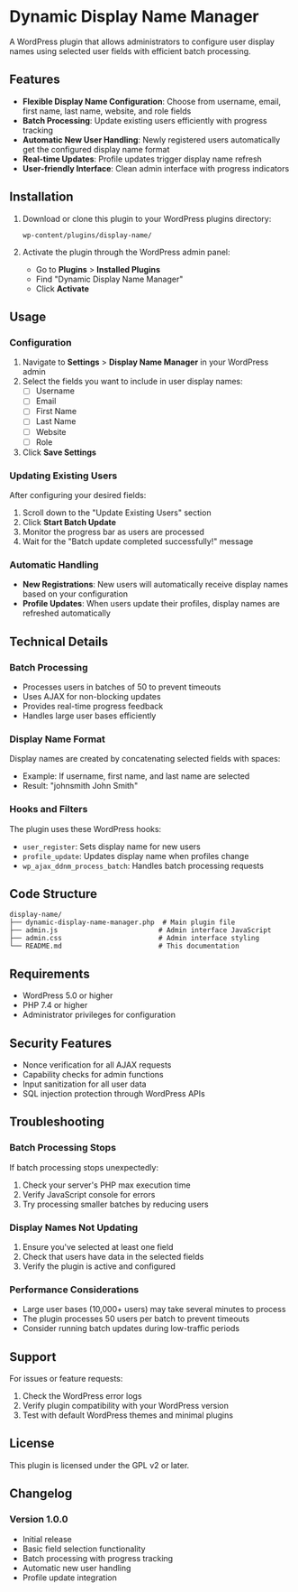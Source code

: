 # Dynamic Display Name Manager

A WordPress plugin that allows administrators to configure user display names using selected user fields with efficient batch processing.

## Features

- **Flexible Display Name Configuration**: Choose from username, email, first name, last name, website, and role fields
- **Batch Processing**: Update existing users efficiently with progress tracking
- **Automatic New User Handling**: Newly registered users automatically get the configured display name format
- **Real-time Updates**: Profile updates trigger display name refresh
- **User-friendly Interface**: Clean admin interface with progress indicators

## Installation

1. Download or clone this plugin to your WordPress plugins directory:
   ```
   wp-content/plugins/display-name/
   ```

2. Activate the plugin through the WordPress admin panel:
   - Go to **Plugins** > **Installed Plugins**
   - Find "Dynamic Display Name Manager"
   - Click **Activate**

## Usage

### Configuration

1. Navigate to **Settings** > **Display Name Manager** in your WordPress admin
2. Select the fields you want to include in user display names:
   - ☐ Username
   - ☐ Email
   - ☐ First Name
   - ☐ Last Name
   - ☐ Website
   - ☐ Role
3. Click **Save Settings**

### Updating Existing Users

After configuring your desired fields:

1. Scroll down to the "Update Existing Users" section
2. Click **Start Batch Update**
3. Monitor the progress bar as users are processed
4. Wait for the "Batch update completed successfully!" message

### Automatic Handling

- **New Registrations**: New users will automatically receive display names based on your configuration
- **Profile Updates**: When users update their profiles, display names are refreshed automatically

## Technical Details

### Batch Processing

- Processes users in batches of 50 to prevent timeouts
- Uses AJAX for non-blocking updates
- Provides real-time progress feedback
- Handles large user bases efficiently

### Display Name Format

Display names are created by concatenating selected fields with spaces:
- Example: If username, first name, and last name are selected
- Result: "johnsmith John Smith"

### Hooks and Filters

The plugin uses these WordPress hooks:
- `user_register`: Sets display name for new users
- `profile_update`: Updates display name when profiles change
- `wp_ajax_ddnm_process_batch`: Handles batch processing requests

## Code Structure

```
display-name/
├── dynamic-display-name-manager.php  # Main plugin file
├── admin.js                         # Admin interface JavaScript
├── admin.css                        # Admin interface styling
└── README.md                        # This documentation
```

## Requirements

- WordPress 5.0 or higher
- PHP 7.4 or higher
- Administrator privileges for configuration

## Security Features

- Nonce verification for all AJAX requests
- Capability checks for admin functions
- Input sanitization for all user data
- SQL injection protection through WordPress APIs

## Troubleshooting

### Batch Processing Stops

If batch processing stops unexpectedly:
1. Check your server's PHP max execution time
2. Verify JavaScript console for errors
3. Try processing smaller batches by reducing users

### Display Names Not Updating

1. Ensure you've selected at least one field
2. Check that users have data in the selected fields
3. Verify the plugin is active and configured

### Performance Considerations

- Large user bases (10,000+ users) may take several minutes to process
- The plugin processes 50 users per batch to prevent timeouts
- Consider running batch updates during low-traffic periods

## Support

For issues or feature requests:
1. Check the WordPress error logs
2. Verify plugin compatibility with your WordPress version
3. Test with default WordPress themes and minimal plugins

## License

This plugin is licensed under the GPL v2 or later.

## Changelog

### Version 1.0.0
- Initial release
- Basic field selection functionality
- Batch processing with progress tracking
- Automatic new user handling
- Profile update integration
